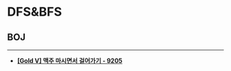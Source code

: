 # DFS&BFS

## BOJ

<hr>

- __[[Gold V] 맥주 마시면서 걸어가기 - 9205](https://github.com/byunghyunkim0/Algorithm/tree/main/%EB%B0%B1%ED%8A%B8%EB%9E%98%ED%82%B9/13023.%E2%80%85ABCDE)__
